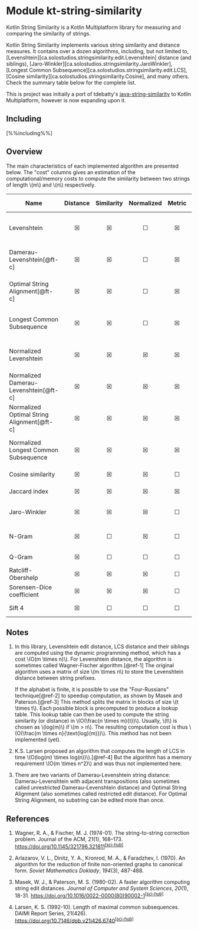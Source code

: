 # Module kt-string-similarity

Kotlin String Similarity is a Kotlin Multiplatform library for measuring and comparing the similarity of strings.

Kotlin String Similarity implements various string similarity and distance measures.
It contains over a dozen algorithms, including, but not limited to,
[Levenshtein][ca.solostudios.stringsimilarity.edit.Levenshtein] distance (and siblings),
[Jaro-Winkler][ca.solostudios.stringsimilarity.JaroWinkler],
[Longest Common Subsequence][ca.solostudios.stringsimilarity.edit.LCS],
[Cosine similarity][ca.solostudios.stringsimilarity.Cosine], and many others.
Check the summary table below for the complete list.

This is project was initially a port of tdebatty's
[java-string-similarity](https://github.com/tdebatty/java-string-similarity) to Kotlin Multiplatform,
however is now expanding upon it.

## Including

[%%including%%]

## Overview

The main characteristics of each implemented algorithm are presented below.
The "cost" columns gives an estimation of the computational/memory costs to compute the similarity between two strings of length
\\(m\\) and \\(n\\) respectively.

| Name                                       | Distance | Similarity | Normalized | Metric | Memory cost          | Execution cost                     |
|--------------------------------------------|:--------:|:----------:|:----------:|:------:|----------------------|------------------------------------|
| Levenshtein                                |    ☒     |     ☒      |     ☐      |   ☒    | \\(O(m \\times n)\\) | \\(O(m \\times n)\\)[@ft-a]        |
| Damerau-Levenshtein[@ft-c]                 |    ☒     |     ☒      |     ☐      |   ☒    | \\(O(m \\times n)\\) | \\(O(m \\times n)\\)[@ft-a]        |
| Optimal String Alignment[@ft-c]            |    ☒     |     ☒      |     ☐      |   ☒    | \\(O(m \\times n)\\) | \\(O(m \\times n)\\)[@ft-a]        |
| Longest Common Subsequence                 |    ☒     |     ☒      |     ☐      |   ☒    | \\(O(m \\times n)\\) | \\(O(m \\times n)\\)[@ft-a][@ft-b] |
| Normalized Levenshtein                     |    ☒     |     ☒      |     ☒      |   ☒    | \\(O(m \\times n)\\) | \\(O(m \\times n)\\)[@ft-a]        |
| Normalized Damerau-Levenshtein[@ft-c]      |    ☒     |     ☒      |     ☒      |   ☒    | \\(O(m \\times n)\\) | \\(O(m \\times n)\\)[@ft-a]        |
| Normalized Optimal String Alignment[@ft-c] |    ☒     |     ☒      |     ☒      |   ☒    | \\(O(m \\times n)\\) | \\(O(m \\times n)\\)[@ft-a]        |
| Normalized Longest Common Subsequence      |    ☒     |     ☒      |     ☒      |   ☒    | \\(O(m \\times n)\\) | \\(O(m \\times n)\\)[@ft-a][@ft-b] |
| Cosine similarity                          |    ☒     |     ☒      |     ☒      |   ☐    | \\(O(m + n)\\)       | \\(O(m + n)\\)                     |
| Jaccard index                              |    ☒     |     ☒      |     ☒      |   ☒    | \\(O(m + n)\\)       | \\(O(m + n)\\)                     |
| Jaro-Winkler                               |    ☒     |     ☒      |     ☒      |   ☐    | \\(O(m + n)\\)       | \\(O(m \\times n)\\)               |
| N-Gram                                     |    ☒     |     ☐      |     ☒      |   ☐    |                      | \\(O(m \\times n)\\)               |
| Q-Gram                                     |    ☒     |     ☐      |     ☐      |   ☐    |                      | \\(O(m + n)\\)                     |
| Ratcliff-Obershelp                         |    ☒     |     ☒      |     ☒      |   ☐    | \\(O(m + n)\\)       | \\(O(n^3)\\)                       |
| Sorensen-Dice coefficient                  |    ☒     |     ☒      |     ☒      |   ☐    |                      | \\(O(m + n)\\)                     |
| Sift 4                                     |    ☒     |     ☐      |     ☐      |   ☐    | \\(O(m + n)\\)       | \\(O(m + n)\\)                     |

<h2 class="footnotes-header">Notes</h2>
<div class="footnotes">
<ol>
<li id="footnote-a">

In this library, Levenshtein edit distance, LCS distance and their siblings are computed using the dynamic
programming method, which has a cost \\(O(m \\times n)\\).
For Levenshtein distance, the algorithm is sometimes called Wagner-Fischer algorithm.[@ref-1]
The original algorithm uses a matrix of size \\(m \\times n\\) to store the Levenshtein distance between string
prefixes.

If the alphabet is finite, it is possible to use the "Four-Russians" technique[@ref-2] to speedup computation,
as shown by Masek and Paterson.[@ref-3]
This method splits the matrix in blocks of size \\(t \\times t\\).
Each possible block is precomputed to produce a lookup table.
This lookup table can then be used to compute the string similarity (or distance) in \\(O(\\frac{n \\times m}{t})\\).
Usually, \\(t\\) is chosen as \\(log(m)\\) if \\(m > n\\).
The resulting computation cost is thus \\(O(\\frac{m \\times n}{\\text{log}(m)})\\).
This method has not been implemented (yet).
</li>
<li id="footnote-b">

K.S. Larsen proposed an algorithm that computes the length of LCS in time
\\(O(log(m) \\times log(n))\\).[@ref-4] But the algorithm has a memory requirement \\(O(m \\times n^2)\\) and was thus not
implemented here.
</li>
<li id="footnote-c">

There are two variants of Damerau-Levenshtein string distance: Damerau-Levenshtein with adjacent transpositions
(also sometimes called unrestricted Damerau–Levenshtein distance) and Optimal String Alignment (also sometimes called
restricted edit distance). For Optimal String Alignment, no substring can be edited more than once.
</li>
</ol>
</div>

<h2 class="references-header">References</h2>
<div class="references">
<ol>
<li id="reference-1">

Wagner, R. A., & Fischer, M. J. (1974-01). The string-to-string correction problem.
Journal of the ACM, 21(1), 168–173.
<https://doi.org/10.1145/321796.321811><sup>[&#91;sci-hub&#93;](https://sci-hub.st/10.1145/321796.321811)</sup>
</li>
<li id="reference-2">

Arlazarov, V. L., Dinitz, Y. A., Kronrod, M. A., & Faradzhev, I. (1970).
An algorithm for the reduction of finite non-oriented graphs to canonical form.
*Soviet Mathematics Doklady*, *194*(3), 487-488.
</li>
<li id="reference-3">

Masek, W. J., & Paterson, M. S. (1980-02). A faster algorithm computing string
edit distances. *Journal of Computer and System Sciences*, *20*(1), 18-31.
<https://doi.org/10.1016/0022-0000(80)90002-1><sup>[&#91;sci-hub&#93;](https://sci-hub.st/10.1016/0022-0000(80)90002-1)</sup>
</li>
<li id="reference-4">

Larsen, K. S. (1992-10). Length of maximal common subsequences. DAIMI Report
Series, 21(426).
<https://doi.org/10.7146/dpb.v21i426.6740><sup>[&#91;sci-hub&#93;](https://sci-hub.st/10.7146/dpb.v21i426.6740)</sup>
</li>
</ol>
</div>


